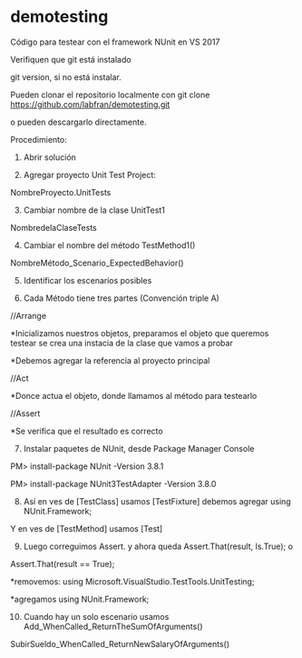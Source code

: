 # demotesting
Código para testear con el framework NUnit en VS 2017

Verifiquen que git está instalado

git version, si no está instalar.

Pueden clonar el repositorio localmente con git clone https://github.com/labfran/demotesting.git

o pueden descargarlo directamente.

Procedimiento:

1. Abrir solución

2. Agregar proyecto Unit Test Project:

NombreProyecto.UnitTests

3. Cambiar nombre de la clase UnitTest1

NombredelaClaseTests

4. Cambiar el nombre del método TestMethod1()

NombreMétodo_Scenario_ExpectedBehavior()


5. Identificar los escenarios posibles


6. Cada Método tiene tres partes (Convención triple A)

//Arrange

*Inicializamos nuestros objetos, preparamos el objeto que queremos testear se crea una instacia de la clase que vamos a probar

*Debemos agregar la referencia al proyecto principal

//Act

*Donce actua el objeto, donde llamamos al método para testearlo

//Assert

*Se verifica que el resultado es correcto


7. Instalar paquetes de NUnit, desde Package Manager Console

PM> install-package NUnit -Version 3.8.1

PM> install-package NUnit3TestAdapter -Version 3.8.0

8. Así en ves de [TestClass] usamos [TestFixture]  debemos agregar using NUnit.Framework;

Y en ves de [TestMethod] usamos [Test] 

9. Luego correguimos Assert. y ahora queda Assert.That(result, Is.True); o

Assert.That(result == True);

*removemos: using Microsoft.VisualStudio.TestTools.UnitTesting;

*agregamos using NUnit.Framework;

10. Cuando hay un solo escenario usamos Add_WhenCalled_ReturnTheSumOfArguments()

SubirSueldo_WhenCalled_ReturnNewSalaryOfArguments()
